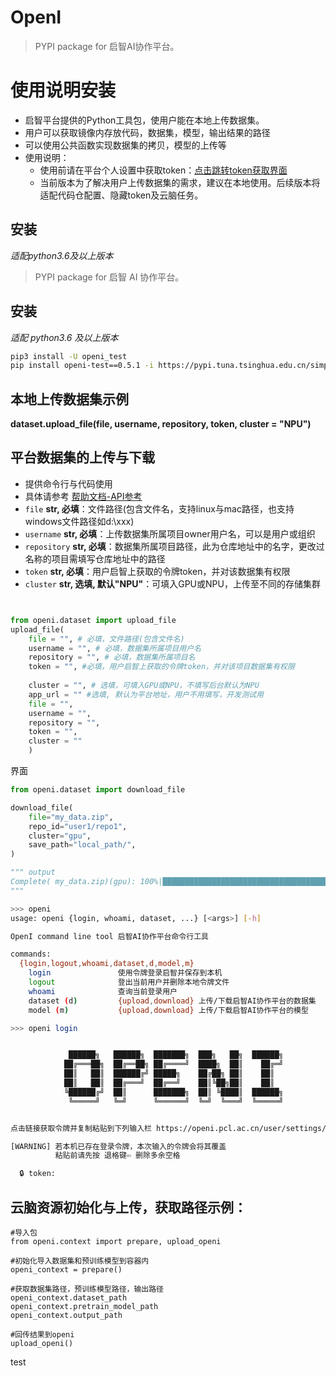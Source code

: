 # OpenI

> PYPI package for 启智AI协作平台。

# 使用说明安装

- 启智平台提供的Python工具包，使用户能在本地上传数据集。
- 用户可以获取镜像内存放代码，数据集，模型，输出结果的路径
- 可以使用公共函数实现数据集的拷贝，模型的上传等
- 使用说明：
  - 使用前请在平台个人设置中获取token：[点击跳转token获取界面](https://openi.pcl.ac.cn/user/settings/applications)
  - 当前版本为了解决用户上传数据集的需求，建议在本地使用。后续版本将适配代码仓配置、隐藏token及云脑任务。

## 安装

*适配python3.6及以上版本*

> PYPI package for 启智 AI 协作平台。

## 安装

_适配 python3.6 及以上版本_

```bash
pip3 install -U openi_test
pip install openi-test==0.5.1 -i https://pypi.tuna.tsinghua.edu.cn/simple
```

## 本地上传数据集示例

**dataset.upload_file(file, username, repository, token, cluster = "NPU")**

## 平台数据集的上传与下载

- 提供命令行与代码使用
- 具体请参考 [帮助文档-API参考](https://openi.pcl.ac.cn/docs/index.html#/api/intro)
- `file`        **str, 必填**：文件路径(包含文件名，支持linux与mac路径，也支持windows文件路径如d:\\xxx)
- `username`    **str, 必填**：上传数据集所属项目owner用户名，可以是用户或组织
- `repository`  **str, 必填**：数据集所属项目路径，此为仓库地址中的名字，更改过名称的项目需填写仓库地址中的路径
- `token`       **str, 必填**：用户启智上获取的令牌token，并对该数据集有权限
- `cluster`     **str, 选填, 默认"NPU"**：可填入GPU或NPU，上传至不同的存储集群

```python


from openi.dataset import upload_file
upload_file(
    file = "", # 必填，文件路径(包含文件名)
    username = "", # 必填，数据集所属项目用户名
    repository = "", # 必填，数据集所属项目名
    token = "", #必填，用户启智上获取的令牌token，并对该项目数据集有权限
  
    cluster = "", # 选填，可填入GPU或NPU，不填写后台默认为NPU
    app_url = "" #选填, 默认为平台地址，用户不用填写，开发测试用
    file = "", 
    username = "", 
    repository = "", 
    token = "", 
    cluster = ""
    )

```

界面

```python
from openi.dataset import download_file

download_file(
    file="my_data.zip",
    repo_id="user1/repo1",
    cluster="gpu",
    save_path="local_path/",
)

""" output
Complete( my_data.zip)(gpu): 100%|██████████████████████████████████████████| 22.0MB/22.0MB [00:01<00:00, 15.9MB/s]
"""
```

```bash
>>> openi
usage: openi {login, whoami, dataset, ...} [<args>] [-h]

OpenI command line tool 启智AI协作平台命令行工具

commands:
  {login,logout,whoami,dataset,d,model,m}
    login               使用令牌登录启智并保存到本机
    logout              登出当前用户并删除本地令牌文件
    whoami              查询当前登录用户
    dataset (d)         {upload,download} 上传/下载启智AI协作平台的数据集
    model (m)           {upload,download} 上传/下载启智AI协作平台的模型
```

```bash
>>> openi login


             ██████╗   ██████╗  ███████╗  ███╗   ██╗  ██████╗
            ██╔═══██╗  ██╔══██╗ ██╔════╝  ████╗  ██║    ██╔═╝
            ██║   ██║  ██████╔╝ █████╗    ██╔██╗ ██║    ██║
            ██║   ██║  ██╔═══╝  ██╔══╝    ██║╚██╗██║    ██║
            ╚██████╔╝  ██║      ███████╗  ██║ ╚████║  ██████╗
             ╚═════╝   ╚═╝      ╚══════╝  ╚═╝  ╚═══╝  ╚═════╝


点击链接获取令牌并复制粘贴到下列输入栏 https://openi.pcl.ac.cn/user/settings/applications

[WARNING] 若本机已存在登录令牌，本次输入的令牌会将其覆盖
          粘贴前请先按 退格键⇦ 删除多余空格

  🔒 token:

```

## 云脑资源初始化与上传，获取路径示例：

```
#导入包
from openi.context import prepare, upload_openi

#初始化导入数据集和预训练模型到容器内
openi_context = prepare()

#获取数据集路径，预训练模型路径，输出路径
openi_context.dataset_path 
openi_context.pretrain_model_path
openi_context.output_path

#回传结果到openi
upload_openi()
```

test
